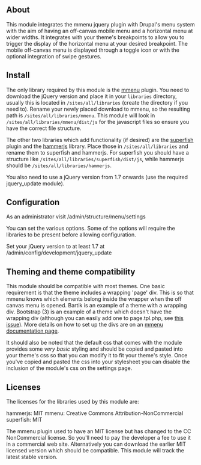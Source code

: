 ## About

This module integrates the mmenu jquery plugin with Drupal's menu system with the aim of having an off-canvas mobile menu and a horizontal
 menu at wider widths. It integrates with your theme's breakpoints to allow you to trigger the display of the horizontal menu at your 
desired breakpoint. The mobile off-canvas menu is displayed through a toggle icon or with the optional integration of swipe gestures.

## Install

The only library required by this module is the [mmenu](http://mmenu.frebsite.nl) plugin. You need to download the jQuery version and 
place it in your `libraries` directory, usually this is located in `/sites/all/libraries` (create the directory if you need to).
 Rename your newly placed download to mmenu, so the resulting path is `/sites/all/libraries/mmenu`. This module will look in `/sites/all/libraries/mmenu/dist/js` for the javascript files so ensure you have the correct file structure.

The other two libraries which add functionality (if desired) are the [superfish](https://github.com/joeldbirch/superfish) plugin 
and the [hammerjs](http://hammerjs.github.io) library. Place those in `/sites/all/libraries` and rename them to superfish and hammerjs. 
For superfish you should have a structure like `/sites/all/libraries/superfish/dist/js`, 
while hammerjs should be `/sites/all/libraries/hammerjs`.

You also need to use a jQuery version from 1.7 onwards (use the required jquery_update module).

## Configuration

As an administrator visit /admin/structure/menu/settings

You can set the various options. Some of the options will require the libraries to be present before allowing configuration.

Set your jQuery version to at least 1.7 at /admin/config/development/jquery_update

## Theming and theme compatibility

This module should be compatible with most themes. One basic requirement is that the theme includes a wrapping 'page' div. This is so 
that mmenu knows which elements belong inside the wrapper when the off canvas menu is opened. Bartik is an example of a theme with
 a wrapping div. Bootstrap (3) is an example of a theme which doesn't have the wrapping
div (although you can easily add one to page.tpl.php, see [this issue](https://www.drupal.org/node/2727345)). More details on how to set 
up the divs are on an [mmenu documentation page](http://mmenu.frebsite.nl/tutorials/off-canvas/the-page.html).

It should also be noted that the default css that comes with the module provides some _very basic_ styling and should 
be copied and pasted into your theme's css so that you can modify it to fit your theme's style. Once you've copied and
 pasted the css into your stylesheet you can disable the inclusion of the module's css on the settings page.

## Licenses

The licenses for the libraries used by this module are:

hammerjs: MIT
mmenu: Creative Commons Attribution-NonCommercial
superfish: MIT

The mmenu plugin used to have an MIT license but has changed to the CC NonCommercial license. So you'll need to pay the developer
 a fee to use it in a commercial web site. Alternatively you can download the earlier MIT licensed version which should be compatible.
 This module will track the latest stable version.
